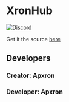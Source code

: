 # XronHub
[![Discord](http://simpleicon.com/wp-content/uploads/play1.png)](https://www.youtube.com/watch?v=49j2zDGS2Qk)

Get it the source [here](https://raw.githubusercontent.com/WowFreeBobux/-.........-/main/README.md)

## Developers
### Creator: Apxron

### Developer: Apxron
